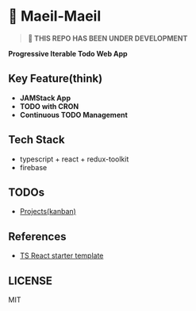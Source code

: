 # 📝 Maeil-Maeil

> **🔨 THIS REPO HAS BEEN UNDER DEVELOPMENT**

**Progressive Iterable Todo Web App**

## Key Feature(think)

- **JAMStack App**
- **TODO with CRON**
- **Continuous TODO Management**

## Tech Stack

- typescript + react + redux-toolkit
- firebase

## TODOs

- [Projects(kanban)](https://github.com/tkddn204/maeil-maeil/projects/1)

## References

- [TS React starter template](https://github.com/GGrassiant/ts-react-template)

## LICENSE

MIT